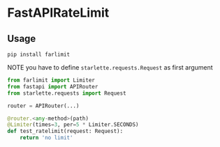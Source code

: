 # FastAPIRateLimit

## Usage
    pip install farlimit
NOTE you have to define `starlette.requests.Request` as first argument

```py
from farlimit import Limiter
from fastapi import APIRouter
from starlette.requests import Request

router = APIRouter(...)

@router.<any-method>(path)
@Limiter(times=3, per=5 * Limiter.SECONDS)
def test_ratelimit(request: Request):
    return 'no limit'
```
